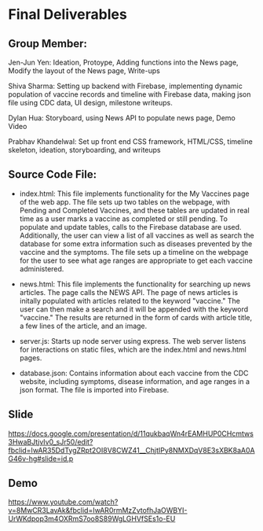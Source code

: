 # Final Deliverables

## Group Member: 
Jen-Jun Yen: Ideation, Protoype, Adding functions into the News page,
			 Modify the layout of the News page, Write-ups
			 
Shiva Sharma: Setting up backend with Firebase, implementing dynamic population of vaccine records and timeline with Firebase data, making json file using CDC data, UI design, milestone writeups.

Dylan Hua: Storyboard, using News API to populate news page, Demo Video

Prabhav Khandelwal: Set up front end CSS framework, HTML/CSS, timeline skeleton, ideation, storyboarding, and writeups

## Source Code File:
- index.html: This file implements functionality for the My Vaccines page of the web app.
The file sets up two tables on the webpage, with Pending and Completed Vaccines, and 
these tables are updated in real time as a user marks a vaccine as completed or still 
pending. To populate and update tables, calls to the Firebase database are used. 
Additionally, the user can view a list of all vaccines as well as search the database
for some extra information such as diseases prevented by the vaccine and the symptoms.
The file sets up a timeline on the webpage for the user to see what age ranges are 
appropriate to get each vaccine administered.

- news.html: This file implements the functionality for searching up news articles.
The page calls the NEWS API. The page of news articles is initally populated with 
articles related to the keyword "vaccine." The user can then make a search and it 
will be appended with the keyword "vaccine." The results are returned in the form 
of cards with article title, a few lines of the article, and an image.

- server.js: Starts up node server using express. The web server listens for interactions on static files, which are the index.html and news.html pages.

- database.json: Contains information about each vaccine from the CDC website, including symptoms, disease information, and age ranges in a json format. The file is imported into Firebase.

## Slide

https://docs.google.com/presentation/d/11qukbaqWn4rEAMHUP0CHcmtws3HwaBJtjvIv0_sJr50/edit?fbclid=IwAR35DdTygZRpt2OI8V8CWZ41__ChjtIPy8NMXDqV8E3sXBK8aA0AG46v-hg#slide=id.p

## Demo 

https://www.youtube.com/watch?v=8MwCR3LavAk&fbclid=IwAR0rmMzZvtofhJaOWBYI-UrWKdpop3m4OXRmS7oo8S89WgLGHVfSEs1o-EU


